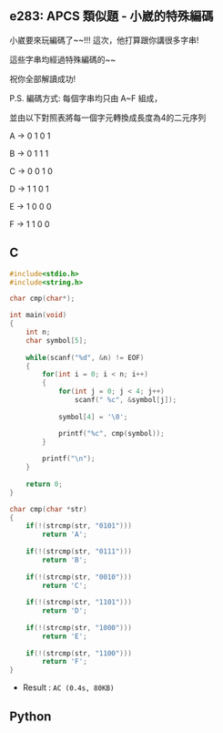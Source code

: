 ## e283: APCS 類似題 - 小崴的特殊編碼
小崴要來玩編碼了~~!!! 
這次，他打算跟你講很多字串! 

這些字串均經過特殊編碼的~~ 

祝你全部解讀成功!

P.S. 編碼方式: 每個字串均只由 A~F 組成，

並由以下對照表將每一個字元轉換成長度為4的二元序列

A  -> 0 1 0 1

B  -> 0 1 1 1

C  -> 0 0 1 0

D  -> 1 1 0 1

E  -> 1 0 0 0

F  -> 1 1 0 0


## C
```C
#include<stdio.h>
#include<string.h>

char cmp(char*);

int main(void)
{
	int n;
	char symbol[5];
	
	while(scanf("%d", &n) != EOF)
	{
		for(int i = 0; i < n; i++)
		{
			for(int j = 0; j < 4; j++)
				scanf(" %c", &symbol[j]);
			
			symbol[4] = '\0';

			printf("%c", cmp(symbol));
		}
		
		printf("\n");
	}
	
	return 0;
}

char cmp(char *str)
{
	if(!(strcmp(str, "0101")))
		return 'A';
	
	if(!(strcmp(str, "0111")))
		return 'B';
		
	if(!(strcmp(str, "0010")))
		return 'C';
		
	if(!(strcmp(str, "1101")))
		return 'D';
		
	if(!(strcmp(str, "1000")))
		return 'E';
		
	if(!(strcmp(str, "1100")))
		return 'F';
}
```
 * Result : `AC (0.4s, 80KB)`

## Python
